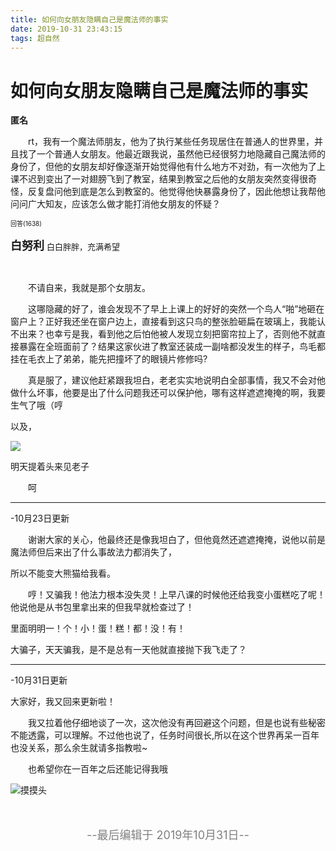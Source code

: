 ```yaml
---
title: 如何向女朋友隐瞒自己是魔法师的事实
date: 2019-10-31 23:43:15
tags: 超自然
---
```


# 如何向女朋友隐瞒自己是魔法师的事实

**匿名**<br>

&emsp;&emsp;rt，我有一个魔法师朋友，他为了执行某些任务现居住在普通人的世界里，并且找了一个普通人女朋友。他最近跟我说，虽然他已经很努力地隐藏自己魔法师的身份了，但他的女朋友却好像逐渐开始觉得他有什么地方不对劲，有一次他为了上课不迟到变出了一对翅膀飞到了教室，结果到教室之后他的女朋友突然变得很奇怪，反复盘问他到底是怎么到教室的。他觉得他快暴露身份了，因此他想让我帮他问问广大知友，应该怎么做才能打消他女朋友的怀疑？<br>

<font size=1>回答(1638)</font>

<!--more-->

**<font size=4>白努利</font>**
<font size=2>白白胖胖，充满希望</font>

<br>

&emsp;&emsp;不请自来，我就是那个女朋友。<br>

&emsp;&emsp;这哪隐藏的好了，谁会发现不了早上上课上的好好的突然一个鸟人“啪”地砸在窗户上？正好我还坐在窗户边上，直接看到这只鸟的整张脸砸扁在玻璃上，我能认不出来？也幸亏是我，看到他之后怕他被人发现立刻把窗帘拉上了，否则他不就直接暴露在全班面前了？结果这家伙进了教室还装成一副啥都没发生的样子，鸟毛都挂在毛衣上了弟弟，能先把撞坏了的眼镜片修修吗?<br>

&emsp;&emsp;真是服了，建议他赶紧跟我坦白，老老实实地说明白全部事情，我又不会对他做什么坏事，他要是出了什么问题我还可以保护他，哪有这样遮遮掩掩的啊，我要生气了哦（哼<br>

以及，

![](1.jpg)

明天提着头来见老子<br>

&emsp;&emsp;呵<br>

---

-10月23日更新<br>

&emsp;&emsp;谢谢大家的关心，他最终还是像我坦白了，但他竟然还遮遮掩掩，说他以前是魔法师但后来出了什么事故法力都消失了，<br>

所以不能变大熊猫给我看。<br>

&emsp;&emsp;哼！又骗我！他法力根本没失灵！上早八课的时候他还给我变小蛋糕吃了呢！他说他是从书包里拿出来的但我早就检查过了！<br>

里面明明一！个！小！蛋！糕！都！没！有！<br>

大骗子，天天骗我，是不是总有一天他就直接抛下我飞走了？<br>

---

-10月31日更新<br>

大家好，我又回来更新啦！<br>

&emsp;&emsp;我又拉着他仔细地谈了一次，这次他没有再回避这个问题，但是也说有些秘密不能透露，可以理解。不过他也说了，任务时间很长,所以在这个世界再呆一百年也没关系，那么余生就请多指教啦~<br>

&emsp;&emsp;也希望你在一百年之后还能记得我哦<br>

![摸摸头](/home/love/Desktop/Barnolli/source/_posts/如何向女朋友隐瞒自己是魔法师的事实/摸摸头.jpg)

<br>

<br>

<center><font size=4 color=gray>--最后编辑于 2019年10月31日--</font></center>